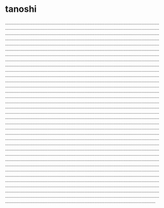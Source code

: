 # tanoshi

.................................................................................................................................................................................................................................................................................................................................................................................................................................................................................................................................................................................................................................................................................................................................................................................................................................................................................................................................................................................................................................................................................................................................................................................................................................................................................................................................................................................................................................................................................................................................................................................................................................................................................................................................................................................................................................................................................................................................................................................................................................................................................................................................................................................................................................................................................................................................................................................................................................................................................................................................................................................................................................................................................................................................................................................................................................................................................................................................................................................................................................................................................................................................................................................................................................................................................................................................................................................................................................................................................................................................................................................................................................................................................................................................................................................................................................................................................................................................................................................................................................................................................................................................................................................................................................................................................................................................................................................................................................................................................................................